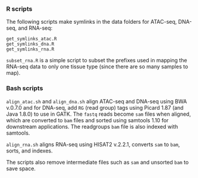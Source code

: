### R scripts 
The following scripts make symlinks in the data folders for ATAC-seq, DNA-seq, and RNA-seq:
```
get_symlinks_atac.R
get_symlinks_dna.R
get_symlinks_rna.R
```

`subset_rna.R` is a simple script to subset the prefixes used in mapping the RNA-seq data to only one tissue type (since there are so many samples to map).

### Bash scripts
`align_atac.sh` and `align_dna.sh` align ATAC-seq and DNA-seq using BWA v.0.7.0 and for DNA-seq, add `RG` (read group) tags using Picard 1.87 (and Java 1.8.0) to use in GATK. 
The `fastq` reads become `sam` files when aligned, which are converted to `bam` files and sorted using samtools 1.10 for downstream applications. 
The readgroups `bam` file is also indexed with samtools.

`align_rna.sh` aligns RNA-seq using HISAT2 v.2.2.1, converts `sam` to  `bam`, sorts, and indexes.

The scripts also remove intermediate files such as `sam` and unsorted `bam` to save space.

